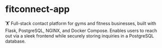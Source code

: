 # fitconnect-app
🏋️ Full-stack contact platform for gyms and fitness businesses, built with Flask, PostgreSQL, NGINX, and Docker Compose. Enables users to reach out via a sleek frontend while securely storing inquiries in a PostgreSQL database.
